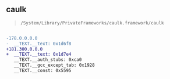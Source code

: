 ## caulk

> `/System/Library/PrivateFrameworks/caulk.framework/caulk`

```diff

-178.0.0.0.0
-  __TEXT.__text: 0x1d6f8
+181.300.0.0.0
+  __TEXT.__text: 0x1d7e4
   __TEXT.__auth_stubs: 0xca0
   __TEXT.__gcc_except_tab: 0x1928
   __TEXT.__const: 0x5595

```

